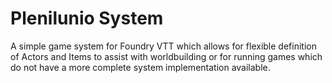 # Plenilunio System

A simple game system for Foundry VTT which allows for flexible definition of Actors and Items to assist with worldbuilding or for running games which do not have a more complete system implementation available.